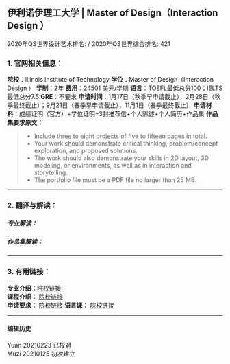 ## 伊利诺伊理工大学 | Master of Design（Interaction Design ）

2020年QS世界设计艺术排名: /
2020年QS世界综合排名: 421

### 1. 官网相关信息：

**院校**：Illinois Institute of Technology
**学位**：Master of Design（Interaction Design ）
**学制**：2年
**费用**：24501 美元/学期
**语言**：TOEFL最低总分100；IELTS最低总分7.5
**GRE**：不要求
**申请时间**：1月17日（秋季早申请截止），2月28日（秋季最终截止）；9月21日（春季早申请截止），11月1日（春季最终截止）
**申请材料**：成绩证明（官方）+学位证明+3封推荐信+个人陈述+个人简历+作品集
**作品集要求原文：**

> - Include three to eight projects of five to fifteen pages in total.
> - Your work should demonstrate critical thinking, problem/concept exploration, and proposed solutions.
> - The work should also demonstrate your skills in 2D layout, 3D modeling, or environments, as well as in interaction and storytelling.
> - The portfolio file must be a PDF file no larger than 25 MB.


---

### 2. 翻译与解读：

##### 专业解读：



##### 作品集解读：



---

### 3. 有用链接：

**专业介绍：**[院校链接](https://www.id.iit.edu/master-of-design/)  
**课程介绍：** [院校链接](https://www.id.iit.edu/courses/)  
**申请要求：** [院校链接](https://id.iit.edu/application-information/)
**语言课：** [院校链接](https://id.iit.edu/esp-and-design/)

---


#### 编辑历史
Yuan 20210223 已校对  
Muzi 20210125 初次建立
